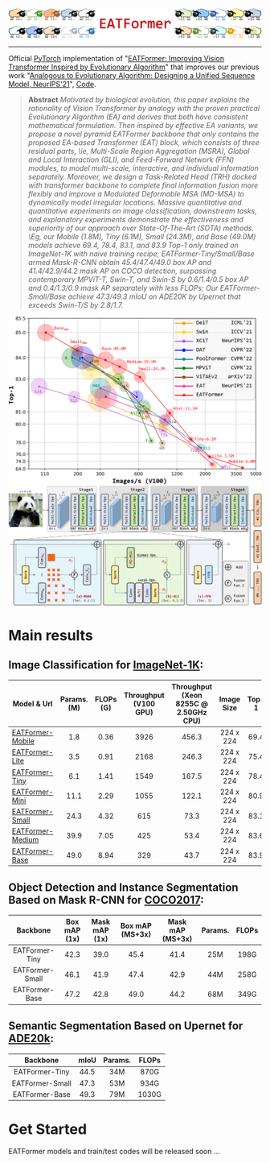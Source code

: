 <div align="center">
    <img src="resources/cute_sheep.png" width="600"/>
</div>

--- 
Official [PyTorch](https://pytorch.org/) implementation of "[EATFormer: Improving Vision Transformer Inspired by
Evolutionary Algorithm](https://arxiv.org/abs/2206.09325)" that improves our previous work "[Analogous to Evolutionary Algorithm: Designing a Unified Sequence Model, NeurIPS'21](https://openreview.net/forum?id=yn267zYn8Eg)", [Code](https://github.com/TencentYoutuResearch/BaseArchitecture-EAT).

> **Abstract** *Motivated by biological evolution, this paper explains the rationality of Vision Transformer by analogy with the proven practical Evolutionary Algorithm (EA) and derives that both have consistent mathematical formulation. Then inspired by effective EA variants, we propose a novel pyramid EATFormer backbone that only contains the proposed EA-based Transformer (EAT) block, which consists of three residual parts, \ie, Multi-Scale Region Aggregation (MSRA), Global and Local Interaction (GLI), and Feed-Forward Network (FFN) modules, to model multi-scale, interactive, and individual information separately. Moreover, we design a Task-Related Head (TRH) docked with transformer backbone to complete final information fusion more flexibly and improve a Modulated Deformable MSA (MD-MSA) to dynamically model irregular locations. Massive quantitative and quantitative experiments on image classification, downstream tasks, and explanatory experiments demonstrate the effectiveness and superiority of our approach over State-Of-The-Art (SOTA) methods. \Eg, our Mobile (1.8M), Tiny (6.1M), Small (24.3M), and Base (49.0M) models achieve 69.4, 78.4, 83.1, and 83.9 Top-1 only trained on ImageNet-1K with naive training recipe; EATFormer-Tiny/Small/Base armed Mask-R-CNN obtain 45.4/47.4/49.0 box AP and 41.4/42.9/44.2 mask AP on COCO detection, surpassing contemporary MPViT-T, Swin-T, and Swin-S by 0.6/1.4/0.5 box AP and 0.4/1.3/0.9 mask AP separately with less FLOPs; Our EATFormer-Small/Base achieve 47.3/49.3 mIoU on ADE20K by Upernet that exceeds Swin-T/S by 2.8/1.7.*

<div align="center">
  <img src="resources/sotas.png" width="600px" />
</div>

<div align="center">
  <img src="resources/method.png" width="800px" />
</div>

# Main results
## Image Classification for [ImageNet-1K](https://www.image-net.org):
| Model & Url | Params. <br>(M) | FLOPs <br>(G) | Throughput <br>(V100 GPU) | Throughput <br>(Xeon 8255C @ 2.50GHz CPU) | Image Size | Top-1 |
| --- | :---: | :---: | :---: | :---: | :---: | :---: |
| [EATFormer-Mobile](https://drive.google.com/file/d/1CimNN0rH77F3UtQeMLN3sB2ls_JfRWRH/view?usp=sharing) | 1.8 | 0.36 | 3926 | 456.3 | 224 x 224 | 69.4 |
| [EATFormer-Lite](https://drive.google.com/file/d/1GEgdCWKSlHNFKKBCoDErIm8ylAf6vf3S/view?usp=sharing) | 3.5 | 0.91 | 2168 | 246.3 | 224 x 224 | 75.4 |
| [EATFormer-Tiny](https://drive.google.com/file/d/1di6ZsPK4cmelTuwmclJZpEbsBuK181fN/view?usp=sharing) | 6.1 | 1.41 | 1549 | 167.5 | 224 x 224 | 78.4 |
| [EATFormer-Mini](https://drive.google.com/file/d/10lzNUQynS5ilOKUr7VFDTUM0na4x6IRo/view?usp=sharing) | 11.1 | 2.29 | 1055 | 122.1 | 224 x 224 | 80.9 |
| [EATFormer-Small](https://drive.google.com/file/d/16DY0LtPY09hn8uB7xAIwyGUyKF8CsRHp/view?usp=sharing) | 24.3 | 4.32 | 615 | 73.3 | 224 x 224 | 83.1 |
| [EATFormer-Medium](https://drive.google.com/file/d/1iopLMPn2BZOF2vDrQ1v18CwX1VeWZOXr/view?usp=sharing) | 39.9 | 7.05 | 425 | 53.4 | 224 x 224 | 83.6 |
| [EATFormer-Base](https://drive.google.com/file/d/1E6Gbt5ZhdfrEZklxXWob_RxWoXvicbE-/view?usp=sharing) | 49.0 | 8.94 | 329 | 43.7 | 224 x 224 | 83.9 |

## Object Detection and Instance Segmentation Based on Mask R-CNN for [COCO2017](https://cocodataset.org):
Backbone | Box mAP (1x) | Mask mAP (1x) | Box mAP (MS+3x) | Mask mAP (MS+3x) | Params. | FLOPs |
|:---: | :---: | :---: | :---: | :---: | :---: | :---: |
| EATFormer-Tiny | 42.3 | 39.0 | 45.4 | 41.4 | 25M | 198G | 
| EATFormer-Small | 46.1 | 41.9 | 47.4 | 42.9 | 44M | 258G | 
| EATFormer-Base | 47.2 | 42.8 | 49.0 | 44.2 | 68M | 349G | 

## Semantic Segmentation Based on Upernet for [ADE20k](http://sceneparsing.csail.mit.edu/):
Backbone | mIoU | Params. | FLOPs |
|:---: | :---: | :---: | :---: |
| EATFormer-Tiny | 44.5 | 34M | 870G | 
| EATFormer-Small | 47.3 | 53M | 934G | 
| EATFormer-Base | 49.3 | 79M | 1030G | 

# Get Started
EATFormer models and train/test codes will be released soon ...
